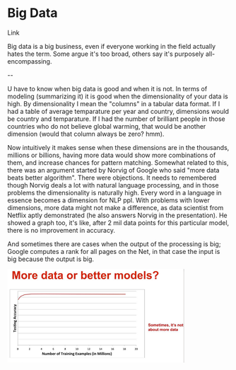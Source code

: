 # Big Data

Link

Big data is a big business, even if everyone working in the field 
actually hates the term. Some argue it's too broad, others say it's 
purposely all-encompassing.

--

U have to know when big data is good and when it is not. In terms of modeling (summarizing it) it is good when the dimensionality of your data is high. By dimensionality I mean the "columns" in a tabular data format. If I had a table of average temparature per year and country, dimensions would be country and temparature. If I had the number of brilliant people in those countries who do not believe global warming, that would be another dimension (would that column always be zero? hmm). 

Now intuitively it makes sense when these dimensions are in the thousands, millions or billions,  having more data would show more combinations of them, and increase chances for pattern matching. Somewhat related to this, there was an argument started by Norvig of Google who said "more data beats better algorithm". There were objections. It needs to remembered though Norvig deals a lot with natural language processing, and in those problems the dimensionality is naturally high. Every word in a language in essence becomes a dimension for NLP ppl. With problems with lower dimensions, more data might not make a difference, as data scientist from Netflix aptly demonstrated (he also answers Norvig in the presentation). He showed a graph too, it's like, after 2 mil data points for this particular model, there is no improvement in accuracy.




And sometimes there are cases when the output of the processing is big; Google computes a rank for all pages on the Net, in that case the input is big because the output is big. 


![](Screenshotfrom2014-01-20101818.png)
